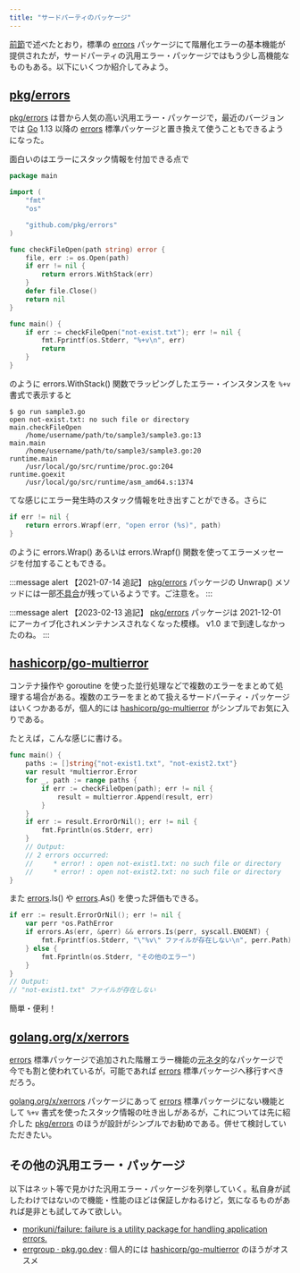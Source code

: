 ```yaml
---
title: "サードパーティのパッケージ"
---
```


[前節](./layered-error)で述べたとおり，標準の [errors] パッケージにて階層化エラーの基本機能が提供されたが，サードパーティの汎用エラー・パッケージではもう少し高機能なものもある。以下にいくつか紹介してみよう。

## [pkg/errors]

[pkg/errors] は昔から人気の高い汎用エラー・パッケージで，最近のバージョンでは [Go] 1.13 以降の [errors] 標準パッケージと置き換えて使うこともできるようになった。

面白いのはエラーにスタック情報を付加できる点で

```go:sample3.go
package main

import (
    "fmt"
    "os"

    "github.com/pkg/errors"
)

func checkFileOpen(path string) error {
    file, err := os.Open(path)
    if err != nil {
        return errors.WithStack(err)
    }
    defer file.Close()
    return nil
}

func main() {
    if err := checkFileOpen("not-exist.txt"); err != nil {
        fmt.Fprintf(os.Stderr, "%+v\n", err)
        return
    }
}
```

のように errors.WithStack() 関数でラッピングしたエラー・インスタンスを `%+v` 書式で表示すると

```
$ go run sample3.go 
open not-exist.txt: no such file or directory
main.checkFileOpen
    /home/username/path/to/sample3/sample3.go:13
main.main
    /home/username/path/to/sample3/sample3.go:20
runtime.main
    /usr/local/go/src/runtime/proc.go:204
runtime.goexit
    /usr/local/go/src/runtime/asm_amd64.s:1374
```

てな感じにエラー発生時のスタック情報を吐き出すことができる。さらに

```go
if err != nil {
    return errors.Wrapf(err, "open error (%s)", path)
}
```

のように errors.Wrap() あるいは errors.Wrapf() 関数を使ってエラーメッセージを付加することもできる。

:::message alert
【2021-07-14 追記】 [pkg/errors] パッケージの Unwrap() メソッドには一部[不具合](https://github.com/pkg/errors/issues/223 "Unwrap doesn't return the base error · Issue #223 · pkg/errors")が残っているようです。ご注意を。
:::

:::message alert
【2023-02-13 追記】 [pkg/errors] パッケージは 2021-12-01 にアーカイブ化されメンテナンスされなくなった模様。 v1.0 まで到達しなかったのね。
:::

## [hashicorp/go-multierror]

コンテナ操作や goroutine を使った並行処理などで複数のエラーをまとめて処理する場合がある。複数のエラーをまとめて扱えるサードパーティ・パッケージはいくつかあるが，個人的には [hashicorp/go-multierror] がシンプルでお気に入りである。

たとえば，こんな感じに書ける。

```go
func main() {
    paths := []string{"not-exist1.txt", "not-exist2.txt"}
    var result *multierror.Error
    for _, path := range paths {
        if err := checkFileOpen(path); err != nil {
            result = multierror.Append(result, err)
        }
    }
    if err := result.ErrorOrNil(); err != nil {
        fmt.Fprintln(os.Stderr, err)
    }
    // Output:
    // 2 errors occurred:
    //     * error! : open not-exist1.txt: no such file or directory
    //     * error! : open not-exist2.txt: no such file or directory
}
```

また [errors].Is() や [errors].As() を使った評価もできる。

```go
if err := result.ErrorOrNil(); err != nil {
    var perr *os.PathError
    if errors.As(err, &perr) && errors.Is(perr, syscall.ENOENT) {
        fmt.Fprintf(os.Stderr, "\"%v\" ファイルが存在しない\n", perr.Path)
    } else {
        fmt.Fprintln(os.Stderr, "その他のエラー")
    }
}
// Output:
// "not-exist1.txt" ファイルが存在しない
```

簡単・便利！

## [golang.org/x/xerrors]

[errors] 標準パッケージで追加された階層エラー機能の[元ネタ](https://go.googlesource.com/proposal/+/master/design/29934-error-values.md "Proposal: Go 2 Error Inspection")的なパッケージで今でも割と使われているが，可能であれば [errors] 標準パッケージへ移行すべきだろう。

[golang.org/x/xerrors] パッケージにあって [errors] 標準パッケージにない機能として `%+v` 書式を使ったスタック情報の吐き出しがあるが，これについては先に紹介した [pkg/errors] のほうが設計がシンプルでお勧めである。併せて検討していただきたい。

## その他の汎用エラー・パッケージ

以下はネット等で見かけた汎用エラー・パッケージを列挙していく。私自身が試したわけではないので機能・性能のほどは保証しかねるけど，気になるものがあれば是非とも試してみて欲しい。

- [morikuni/failure: failure is a utility package for handling application errors.](https://github.com/morikuni/failure)
- [errgroup · pkg.go.dev](https://pkg.go.dev/golang.org/x/sync/errgroup) : 個人的には [hashicorp/go-multierror] のほうがオススメ

[Go]: https://golang.org/ "The Go Programming Language"
[errors]: https://pkg.go.dev/errors/ "errors - The Go Programming Language"
[pkg/errors]: https://github.com/pkg/errors "pkg/errors: Simple error handling primitives"
[hashicorp/go-multierror]: https://github.com/hashicorp/go-multierror "hashicorp/go-multierror: A Go (golang) package for representing a list of errors as a single error."
[golang.org/x/xerrors]: https://pkg.go.dev/golang.org/x/xerrors "xerrors · pkg.go.dev"
<!-- eof -->
